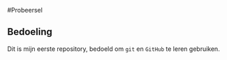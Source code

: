 #Probeersel
## Bedoeling 
Dit is mijn eerste repository, bedoeld om `git` en `GitHub` te leren gebruiken.
